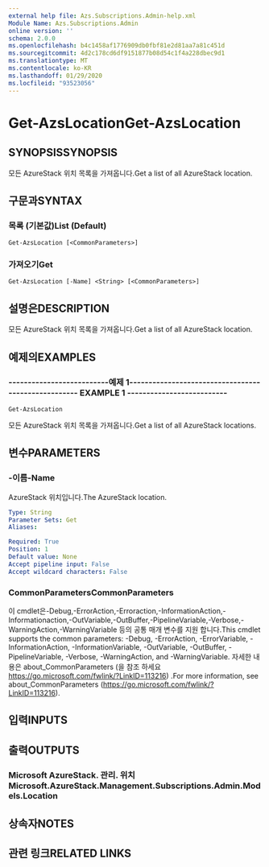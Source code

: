 ```yaml
---
external help file: Azs.Subscriptions.Admin-help.xml
Module Name: Azs.Subscriptions.Admin
online version: ''
schema: 2.0.0
ms.openlocfilehash: b4c1458af1776909db0fbf81e2d81aa7a81c451d
ms.sourcegitcommit: 4d2c178cd6df9151877b08d54c1f4a228dbec9d1
ms.translationtype: MT
ms.contentlocale: ko-KR
ms.lasthandoff: 01/29/2020
ms.locfileid: "93523056"
---
```

# <span data-ttu-id="67227-101">Get-AzsLocation</span><span class="sxs-lookup"><span data-stu-id="67227-101">Get-AzsLocation</span></span>

## <span data-ttu-id="67227-102">SYNOPSIS</span><span class="sxs-lookup"><span data-stu-id="67227-102">SYNOPSIS</span></span>
<span data-ttu-id="67227-103">모든 AzureStack 위치 목록을 가져옵니다.</span><span class="sxs-lookup"><span data-stu-id="67227-103">Get a list of all AzureStack location.</span></span>

## <span data-ttu-id="67227-104">구문과</span><span class="sxs-lookup"><span data-stu-id="67227-104">SYNTAX</span></span>

### <span data-ttu-id="67227-105">목록 (기본값)</span><span class="sxs-lookup"><span data-stu-id="67227-105">List (Default)</span></span>
```
Get-AzsLocation [<CommonParameters>]
```

### <span data-ttu-id="67227-106">가져오기</span><span class="sxs-lookup"><span data-stu-id="67227-106">Get</span></span>
```
Get-AzsLocation [-Name] <String> [<CommonParameters>]
```

## <span data-ttu-id="67227-107">설명은</span><span class="sxs-lookup"><span data-stu-id="67227-107">DESCRIPTION</span></span>
<span data-ttu-id="67227-108">모든 AzureStack 위치 목록을 가져옵니다.</span><span class="sxs-lookup"><span data-stu-id="67227-108">Get a list of all AzureStack location.</span></span>

## <span data-ttu-id="67227-109">예제의</span><span class="sxs-lookup"><span data-stu-id="67227-109">EXAMPLES</span></span>

### <span data-ttu-id="67227-110">--------------------------예제 1--------------------------</span><span class="sxs-lookup"><span data-stu-id="67227-110">-------------------------- EXAMPLE 1 --------------------------</span></span>
```
Get-AzsLocation
```

<span data-ttu-id="67227-111">모든 AzureStack 위치 목록을 가져옵니다.</span><span class="sxs-lookup"><span data-stu-id="67227-111">Get a list of all AzureStack locations.</span></span>

## <span data-ttu-id="67227-112">변수</span><span class="sxs-lookup"><span data-stu-id="67227-112">PARAMETERS</span></span>

### <span data-ttu-id="67227-113">-이름</span><span class="sxs-lookup"><span data-stu-id="67227-113">-Name</span></span>
<span data-ttu-id="67227-114">AzureStack 위치입니다.</span><span class="sxs-lookup"><span data-stu-id="67227-114">The AzureStack location.</span></span>

```yaml
Type: String
Parameter Sets: Get
Aliases: 

Required: True
Position: 1
Default value: None
Accept pipeline input: False
Accept wildcard characters: False
```

### <span data-ttu-id="67227-115">CommonParameters</span><span class="sxs-lookup"><span data-stu-id="67227-115">CommonParameters</span></span>
<span data-ttu-id="67227-116">이 cmdlet은-Debug,-ErrorAction,-Erroraction,-InformationAction,-Informationaction,-OutVariable,-OutBuffer,-PipelineVariable,-Verbose,-WarningAction,-WarningVariable 등의 공통 매개 변수를 지원 합니다.</span><span class="sxs-lookup"><span data-stu-id="67227-116">This cmdlet supports the common parameters: -Debug, -ErrorAction, -ErrorVariable, -InformationAction, -InformationVariable, -OutVariable, -OutBuffer, -PipelineVariable, -Verbose, -WarningAction, and -WarningVariable.</span></span> <span data-ttu-id="67227-117">자세한 내용은 about_CommonParameters (을 참조 하세요 https://go.microsoft.com/fwlink/?LinkID=113216) .</span><span class="sxs-lookup"><span data-stu-id="67227-117">For more information, see about_CommonParameters (https://go.microsoft.com/fwlink/?LinkID=113216).</span></span>

## <span data-ttu-id="67227-118">입력</span><span class="sxs-lookup"><span data-stu-id="67227-118">INPUTS</span></span>

## <span data-ttu-id="67227-119">출력</span><span class="sxs-lookup"><span data-stu-id="67227-119">OUTPUTS</span></span>

### <span data-ttu-id="67227-120">Microsoft AzureStack. 관리. 위치</span><span class="sxs-lookup"><span data-stu-id="67227-120">Microsoft.AzureStack.Management.Subscriptions.Admin.Models.Location</span></span>

## <span data-ttu-id="67227-121">상속자</span><span class="sxs-lookup"><span data-stu-id="67227-121">NOTES</span></span>

## <span data-ttu-id="67227-122">관련 링크</span><span class="sxs-lookup"><span data-stu-id="67227-122">RELATED LINKS</span></span>

